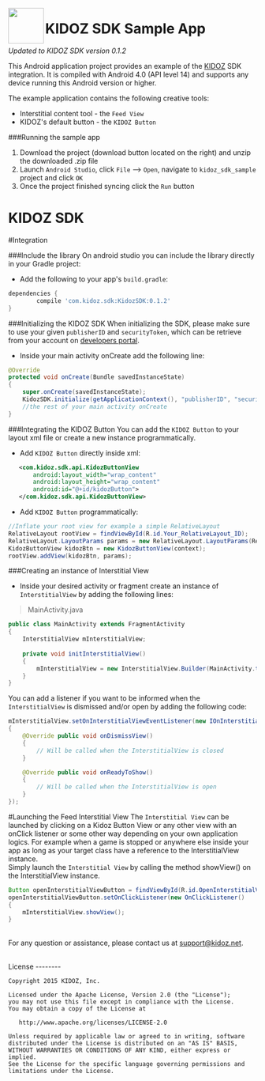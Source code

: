 <a href="url"><img src="https://github.com/Kidoz-SDK/Kidoz_Android_SDK_Example/blob/master/graphics/App%20icon.png" align="left" height="72" width="72" ></a>

KIDOZ SDK Sample App
=================================

*Updated to KIDOZ SDK version 0.1.2* 

This Android application project provides an example of the [KIDOZ](http://www.kidoz.net) SDK integration.
It is compiled with Android 4.0 (API level 14) and supports any device running this Android version or higher.

The example application contains the following creative tools:
* Interstitial content tool - the `Feed View`
* KIDOZ's default button - the `KIDOZ Button`

###Running the sample app
1. Download the project (download button located on the right) and unzip the downloaded .zip file
2. Launch `Android Studio`, click `File` --> `Open`, navigate to `kidoz_sdk_sample` project and click `OK`
3. Once the project finished syncing click the `Run` button

KIDOZ SDK
=================================

#Integration

###Include the library
On android studio you can include the library directly in your Gradle project:

 - 	Add the following to your app's `build.gradle`:
```gradle
dependencies {
	    compile 'com.kidoz.sdk:KidozSDK:0.1.2'
}
``` 

###Initializing the KIDOZ SDK
When initializing the SDK, please make sure to use your given `publisherID` and `securityToken`, which can be retrieve from your account on [developers portal](http://www.kidoz.net).

 - 	Inside your main activity onCreate add the following line:
```java
@Override 
protected void onCreate(Bundle savedInstanceState)
{
	super.onCreate(savedInstanceState);
	KidozSDK.initialize(getApplicationContext(), "publisherID", "securityToken");
	//the rest of your main activity onCreate
}
```
###Integrating the KIDOZ Button
You can add the ```KIDOZ Button``` to your layout xml file or create a new instance programmatically.

 - 	Add ```KIDOZ Button``` directly inside xml:
 
 ```xml
	<com.kidoz.sdk.api.KidozButtonView
		android:layout_width="wrap_content"
		android:layout_height="wrap_content"
		android:id="@+id/kidozButton">
	</com.kidoz.sdk.api.KidozButtonView>
```

 - 	Add ```KIDOZ Button``` programmatically:

```java
//Inflate your root view for example a simple RelativeLayout
RelativeLayout rootView = findViewById(R.id.Your_RelativeLayout_ID);
RelativeLayout.LayoutParams params = new RelativeLayout.LayoutParams(RelativeLayout.LayoutParams.WRAP_CONTENT, RelativeLayout.LayoutParams.WRAP_CONTENT);
KidozButtonView kidozBtn = new KidozButtonView(context);
rootView.addView(kidozBtn, params);
```

###Creating an instance of Interstitial View
 - 	Inside your desired activity or fragment create an instance of `InterstitialView` by adding the following lines:

> MainActivity.java

```java
public class MainActivity extends FragmentActivity
{
	InterstitialView mInterstitialView;
	
	private void initInterstitialView()
	{
		mInterstitialView = new InterstitialView.Builder(MainActivity.this, getSupportFragmentManager()).build();
	}
}
```	

You can add a listener if you want to be informed when the `InterstitialView` is dismissed and/or open by adding the following code:

```java
mInterstitialView.setOnInterstitialViewEventListener(new IOnInterstitialViewEventListener()
{
	@Override public void onDismissView()
	{
		// Will be called when the InterstitialView is closed
	}

	@Override public void onReadyToShow()
	{
		// Will be called when the InterstitialView is open
	}
});
```

#Launching the Feed Interstitial View
The ```Interstitial View``` can be launched by clicking on a Kidoz Button View or any other view with an onClick listener or some other way depending on your own application logics. For example when a game is stopped or anywhere else inside your app as long as your target class have a reference to the InterstitialView instance.
</br>
Simply launch the ```Interstitial View``` by calling the method showView() on the InterstitialView instance.
```java
Button openInterstitialViewButton = findViewById(R.id.OpenInterstitialViewButton);
openInterstitialViewButton.setOnClickListener(new OnClickListener()
{
	mInterstitialView.showView();
}
```







</br>For any question or assistance, please contact us at support@kidoz.net.

</br>
License
--------

    Copyright 2015 KIDOZ, Inc.

    Licensed under the Apache License, Version 2.0 (the "License");
    you may not use this file except in compliance with the License.
    You may obtain a copy of the License at

       http://www.apache.org/licenses/LICENSE-2.0

    Unless required by applicable law or agreed to in writing, software
    distributed under the License is distributed on an "AS IS" BASIS,
    WITHOUT WARRANTIES OR CONDITIONS OF ANY KIND, either express or implied.
    See the License for the specific language governing permissions and
    limitations under the License.


